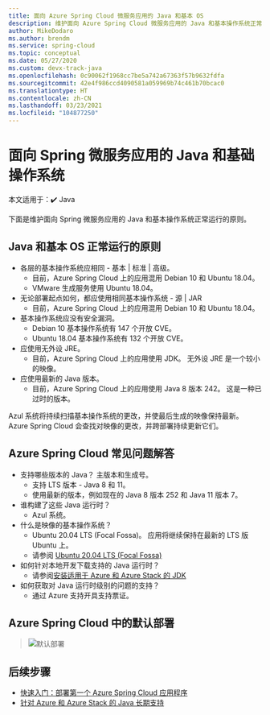 ```yaml
---
title: 面向 Azure Spring Cloud 微服务应用的 Java 和基本 OS
description: 维护面向 Azure Spring Cloud 微服务应用的 Java 和基本操作系统正常运行的原则
author: MikeDodaro
ms.author: brendm
ms.service: spring-cloud
ms.topic: conceptual
ms.date: 05/27/2020
ms.custom: devx-track-java
ms.openlocfilehash: 0c90062f1968cc7be5a742a67363f57b9632fdfa
ms.sourcegitcommit: 42e4f986ccd4090581a059969b74c461b70bcac0
ms.translationtype: HT
ms.contentlocale: zh-CN
ms.lasthandoff: 03/23/2021
ms.locfileid: "104877250"
---
```

# <a name="java-and-base-os-for-spring-microservice-apps"></a>面向 Spring 微服务应用的 Java 和基础操作系统

本文适用于：✔️ Java

下面是维护面向 Spring 微服务应用的 Java 和基本操作系统正常运行的原则。
## <a name="principles-for-healthy-java-and-base-os"></a>Java 和基本 OS 正常运行的原则
* 各层的基本操作系统应相同 - 基本 | 标准 | 高级。
    * 目前，Azure Spring Cloud 上的应用混用 Debian 10 和 Ubuntu 18.04。
    * VMware 生成服务使用 Ubuntu 18.04。
* 无论部署起点如何，都应使用相同基本操作系统 - 源 | JAR
    * 目前，Azure Spring Cloud 上的应用混用 Debian 10 和 Ubuntu 18.04。
* 基本操作系统应没有安全漏洞。
    * Debian 10 基本操作系统有 147 个开放 CVE。
    * Ubuntu 18.04 基本操作系统有 132 个开放 CVE。
* 应使用无外设 JRE。
    * 目前，Azure Spring Cloud 上的应用使用 JDK。 无外设 JRE 是一个较小的映像。
* 应使用最新的 Java 版本。
    * 目前，Azure Spring Cloud 上的应用使用 Java 8 版本 242。 这是一种已过时的版本。
 
Azul 系统将持续扫描基本操作系统的更改，并使最后生成的映像保持最新。 Azure Spring Cloud 会查找对映像的更改，并跨部署持续更新它们。
 
## <a name="faq-for-azure-spring-cloud"></a>Azure Spring Cloud 常见问题解答

* 支持哪些版本的 Java？ 主版本和生成号。
    * 支持 LTS 版本 - Java 8 和 11。
    * 使用最新的版本，例如现在的 Java 8 版本 252 和 Java 11 版本 7。
* 谁构建了这些 Java 运行时？
    * Azul 系统。
* 什么是映像的基本操作系统？
    * Ubuntu 20.04 LTS (Focal Fossa)。 应用将继续保持在最新的 LTS 版 Ubuntu 上。
    * 请参阅 [Ubuntu 20.04 LTS (Focal Fossa)](http://releases.ubuntu.com/focal/)
* 如何针对本地开发下载支持的 Java 运行时？ 
    * 请参阅[安装适用于 Azure 和 Azure Stack 的 JDK](/azure/developer/java/fundamentals/java-jdk-install)
* 如何获取对 Java 运行时级别的问题的支持？
    * 通过 Azure 支持开具支持票证。
 
## <a name="default-deployment-on-azure-spring-cloud"></a>Azure Spring Cloud 中的默认部署

> ![默认部署](media/spring-cloud-principles/spring-cloud-default-deployment.png)
 
## <a name="next-steps"></a>后续步骤

* [快速入门：部署第一个 Azure Spring Cloud 应用程序](spring-cloud-quickstart.md)
* [针对 Azure 和 Azure Stack 的 Java 长期支持](/azure/developer/java/fundamentals/java-jdk-long-term-support)
